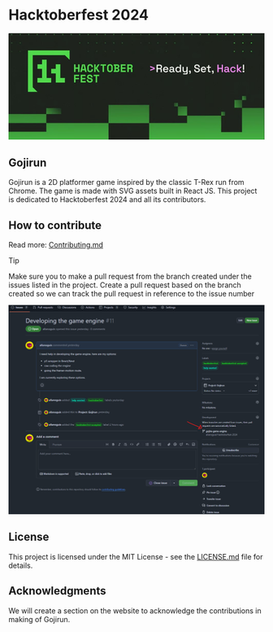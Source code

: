 # Hacktoberfest 2024

![Hactoberfest 2024](hacktoberfest.jpg)

## Gojirun

Gojirun is a 2D platformer game inspired by the classic T-Rex run from Chrome. The game is made with SVG assets built in React JS. This project is dedicated to Hacktoberfest 2024 and all its contributors.

## How to contribute

Read more:
[Contributing.md](/Contributing.md)

> [!TIP]
> Make sure you to make a pull request from the branch created under the issues listed in the project.
> Create a pull request based on the branch created so we can track the pull request in reference to the issue number

![alt text](image.png)

## License

This project is licensed under the MIT License - see the [LICENSE.md](LICENSE.md) file for details.

## Acknowledgments

We will create a section on the website to acknowledge the contributions in making of Gojirun.
